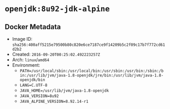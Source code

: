 # `openjdk:8u92-jdk-alpine`

## Docker Metadata

- Image ID: `sha256:400aff5215e79500b80c820e6ce7187ce9f14209b5c2f09c17b7f772cd61d2b2`
- Created: `2016-09-20T00:25:02.492223257Z`
- Arch: `linux`/`amd64`
- Environment:
  - `PATH=/usr/local/sbin:/usr/local/bin:/usr/sbin:/usr/bin:/sbin:/bin:/usr/lib/jvm/java-1.8-openjdk/jre/bin:/usr/lib/jvm/java-1.8-openjdk/bin`
  - `LANG=C.UTF-8`
  - `JAVA_HOME=/usr/lib/jvm/java-1.8-openjdk`
  - `JAVA_VERSION=8u92`
  - `JAVA_ALPINE_VERSION=8.92.14-r1`
